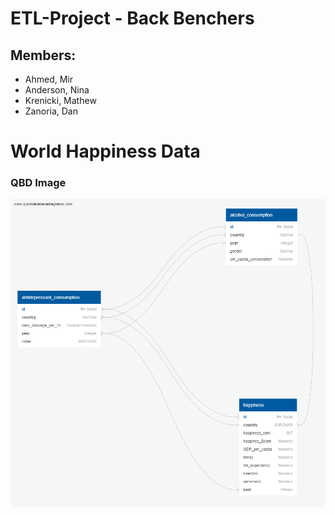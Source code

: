 # ETL-Project - Back Benchers

## Members:
- Ahmed, Mir
- Anderson, Nina
- Krenicki, Mathew
- Zanoria, Dan

# World Happiness Data

### QBD Image
![QBD](Images/QuickDBDiagram.png)


